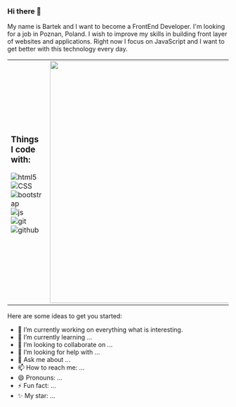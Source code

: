 ### Hi there 👋

My name is Bartek and I want to become a FrontEnd Developer. I'm looking for a job in Poznan, Poland. I wish to improve my skills in building front layer of websites and applications. Right now I focus on JavaScript and I want to get better with this technology every day.

<table>
 <tr align="top">
  <td>
   <h3>Things I code with:</h3>
   <p>
    <img alt="html5" src="https://img.shields.io/badge/-HTML5-F05032?style=for-the-badge&logo=html5&logoColor=white" /><br>
    <img alt="CSS" src="https://img.shields.io/badge/-CSS-37b141?style=for-the-badge&logo=styled-components&logoColor=white" /><br>
    <img alt="bootstrap" src="https://img.shields.io/badge/-Bootstrap-760FF0?style=for-the-badge&logo=bootstrap&logoColor=white" /><br>
    <img alt="js" src="https://img.shields.io/badge/-JavaScript-EFD81D?style=for-the-badge&logo=javascript&logoColor=white" /><br>
    <img alt="git" src="https://img.shields.io/badge/-Git-832626?style=for-the-badge&logo=git&logoColor=white" /><br>
    <img alt="github" src="https://img.shields.io/badge/-Github-2088FF?style=for-the-badge&logo=github-actions&logoColor=white" /><br>
   </p>
  </td>
     
  <td>
   <div id="header" align="center">
    <img src="https://media.giphy.com/media/26tn33aiTi1jkl6H6/giphy.gif" width="550"/>
   </div>
  </td>
</table>




  

Here are some ideas to get you started:

- 🔭 I’m currently working on everything what is interesting.
- 🌱 I’m currently learning ...
- 👯 I’m looking to collaborate on ...
- 🤔 I’m looking for help with ...
- 💬 Ask me about ...
- 📫 How to reach me: ...
- 😄 Pronouns: ...
- ⚡ Fun fact: ...
- ✨ My star: ...
